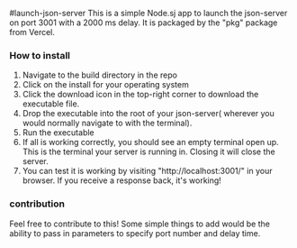 #launch-json-server
This is a simple Node.sj app to launch the json-server on port 3001 with a 2000 ms delay. It is packaged by the "pkg" package from Vercel. 

### How to install

1. Navigate to the build directory in the repo
2. Click on the install for your operating system
3. Click the download icon in the top-right corner to download the executable file.
4. Drop the executable into the root of your json-server( wherever you would normally navigate to with the terminal).
5. Run the executable
6. If all is working correctly, you should see an empty terminal open up. This is the terminal your server is running in. Closing it will close the server.
7. You can test it is working by visiting "http://localhost:3001/<endpoint-name>" in your browser. If you receive a response back, it's working!

### contribution

Feel free to contribute to this! Some simple things to add would be the ability to pass in parameters to specify port number and delay time.
